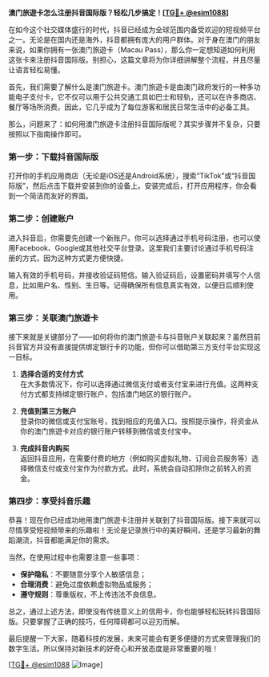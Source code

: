 **澳门旅遊卡怎么注册抖音国际版？轻松几步搞定！[[TG💪+ @esim1088](https://t.me/s/esim1088)]**

在如今这个社交媒体盛行的时代，抖音已经成为全球范围内备受欢迎的短视频平台之一。无论是在国内还是海外，抖音都拥有庞大的用户群体。对于身在澳门的朋友来说，如果你拥有一张澳门旅遊卡（Macau Pass），那么你一定想知道如何利用这张卡来注册抖音国际版。别担心，这篇文章将为你详细讲解整个流程，并且尽量让语言轻松易懂。

首先，我们需要了解什么是澳门旅遊卡。澳门旅遊卡是由澳门政府发行的一种多功能电子支付卡，它不仅可以用于公共交通工具如巴士和轻轨，还可以在许多商店、餐厅等场所消费。因此，它几乎成为了每位游客和居民日常生活中的必备工具。

那么，问题来了：如何用澳门旅遊卡注册抖音国际版呢？其实步骤并不复杂，只要按照以下指南操作即可。

### 第一步：下载抖音国际版

打开你的手机应用商店（无论是iOS还是Android系统），搜索“TikTok”或“抖音国际版”，然后点击下载并安装到你的设备上。安装完成后，打开应用程序，你会看到一个简洁而友好的界面。

### 第二步：创建账户

进入抖音后，你需要先创建一个新账户。你可以选择通过手机号码注册，也可以使用Facebook、Google或其他社交平台登录。这里我们主要讨论通过手机号码注册的方式，因为这种方式更方便快捷。

输入有效的手机号码，并接收验证码短信。输入验证码后，设置密码并填写个人信息，比如用户名、性别、生日等。记得确保所有信息真实有效，以便日后顺利使用。

### 第三步：关联澳门旅遊卡

接下来就是关键部分了——如何将你的澳门旅遊卡与抖音账户关联起来？虽然目前抖音官方并没有直接提供绑定银行卡的功能，但你可以借助第三方支付平台实现这一目标。

1. **选择合适的支付方式**  
   在大多数情况下，你可以选择通过微信支付或者支付宝来进行充值。这两种支付方式都支持绑定银行账户，包括澳门地区的银行账户。

2. **充值到第三方账户**  
   登录你的微信或支付宝账号，找到相应的充值入口。按照提示操作，将资金从你的澳门旅遊卡对应的银行账户转移到微信或支付宝中。

3. **完成抖音内购买**  
   返回抖音应用，在需要付费的地方（例如购买虚拟礼物、订阅会员服务等）选择微信支付或支付宝作为付款方式。此时，系统会自动扣除你之前转入的资金。

### 第四步：享受抖音乐趣

恭喜！现在你已经成功地用澳门旅遊卡注册并关联到了抖音国际版。接下来就可以尽情享受短视频带来的乐趣啦！无论是记录旅行中的美好瞬间，还是学习最新的舞蹈潮流，抖音都能满足你的需求。

当然，在使用过程中也需要注意一些事项：
- **保护隐私**：不要随意分享个人敏感信息；
- **合理消费**：避免过度依赖虚拟物品或服务；
- **遵守规则**：尊重版权，不上传违法不良信息。

总之，通过上述方法，即使没有传统意义上的信用卡，你也能够轻松玩转抖音国际版。只要掌握了正确的技巧，任何障碍都可以迎刃而解。

最后提醒一下大家，随着科技的发展，未来可能会有更多便捷的方式来管理我们的数字生活。所以保持对新技术的好奇心和开放态度是非常重要的哦！

[[TG💪+ @esim1088](https://t.me/s/esim1088) ![Image](https://i.postimg.cc/4NQfJmqS/Snipaste-2025-05-13-00-14-12.png)]